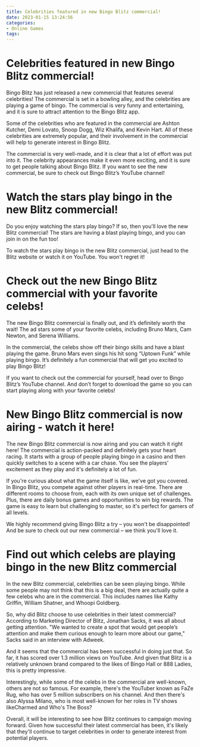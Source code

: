 ```yaml
---
title: Celebrities featured in new Bingo Blitz commercial!
date: 2023-01-15 13:24:56
categories:
- Online Games
tags:
---
```



#  Celebrities featured in new Bingo Blitz commercial!

Bingo Blitz has just released a new commercial that features several celebrities! The commercial is set in a bowling alley, and the celebrities are playing a game of bingo. The commercial is very funny and entertaining, and it is sure to attract attention to the Bingo Blitz app.

Some of the celebrities who are featured in the commercial are Ashton Kutcher, Demi Lovato, Snoop Dogg, Wiz Khalifa, and Kevin Hart. All of these celebrities are extremely popular, and their involvement in the commercial will help to generate interest in Bingo Blitz.

The commercial is very well-made, and it is clear that a lot of effort was put into it. The celebrity appearances make it even more exciting, and it is sure to get people talking about Bingo Blitz. If you want to see the new commercial, be sure to check out Bingo Blitz’s YouTube channel!

#  Watch the stars play bingo in the new Blitz commercial!

Do you enjoy watching the stars play bingo? If so, then you'll love the new Blitz commercial! The stars are having a blast playing bingo, and you can join in on the fun too!

To watch the stars play bingo in the new Blitz commercial, just head to the Blitz website or watch it on YouTube. You won't regret it!

#  Check out the new Bingo Blitz commercial with your favorite celebs!

The new Bingo Blitz commercial is finally out, and it’s definitely worth the wait! The ad stars some of your favorite celebs, including Bruno Mars, Cam Newton, and Serena Williams.

In the commercial, the celebs show off their bingo skills and have a blast playing the game. Bruno Mars even sings his hit song “Uptown Funk” while playing bingo. It’s definitely a fun commercial that will get you excited to play Bingo Blitz!

If you want to check out the commercial for yourself, head over to Bingo Blitz’s YouTube channel. And don’t forget to download the game so you can start playing along with your favorite celebs!

#  New Bingo Blitz commercial is now airing - watch it here!

The new Bingo Blitz commercial is now airing and you can watch it right here! The commercial is action-packed and definitely gets your heart racing. It starts with a group of people playing bingo in a casino and then quickly switches to a scene with a car chase. You see the players' excitement as they play and it's definitely a lot of fun.

If you're curious about what the game itself is like, we've got you covered. In Bingo Blitz, you compete against other players in real-time. There are different rooms to choose from, each with its own unique set of challenges. Plus, there are daily bonus games and opportunities to win big rewards. The game is easy to learn but challenging to master, so it's perfect for gamers of all levels.

We highly recommend giving Bingo Blitz a try – you won't be disappointed! And be sure to check out our new commercial – we think you'll love it.

#  Find out which celebs are playing bingo in the new Blitz commercial

In the new Blitz commercial, celebrities can be seen playing bingo. While some people may not think that this is a big deal, there are actually quite a few celebs who are in the commercial. This includes names like Kathy Griffin, William Shatner, and Whoopi Goldberg.

So, why did Blitz choose to use celebrities in their latest commercial? According to Marketing Director of Blitz, Jonathan Sacks, it was all about getting attention. "We wanted to create a spot that would get people’s attention and make them curious enough to learn more about our game," Sacks said in an interview with Adweek.

And it seems that the commercial has been successful in doing just that. So far, it has scored over 1.3 million views on YouTube. And given that Blitz is a relatively unknown brand compared to the likes of Bingo Hall or 888 Ladies, this is pretty impressive.

Interestingly, while some of the celebs in the commercial are well-known, others are not so famous. For example, there's the YouTuber known as FaZe Rug, who has over 5 million subscribers on his channel. And then there's also Alyssa Milano, who is most well-known for her roles in TV shows likeCharmed and Who's The Boss?

Overall, it will be interesting to see how Blitz continues to campaign moving forward. Given how successful their latest commercial has been, it's likely that they'll continue to target celebrities in order to generate interest from potential players.